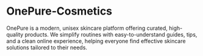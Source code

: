 # OnePure-Cosmetics
OnePure is a modern, unisex skincare platform offering curated, high-quality products. We simplify routines with easy-to-understand guides, tips, and a clean online experience, helping everyone find effective skincare solutions tailored to their needs.
